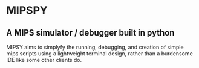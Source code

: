 <h1> MIPSPY </h1>
<h2> A MIPS simulator / debugger built in python </h2>

MIPSY aims to simplyfy the running, debugging, and creation of simple mips scripts using a lightweight terminal design, rather than a burdensome IDE like some other clients do.
